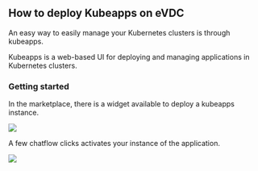 <!-- todo geert - dont erase this note
- intro: explain what kubeapps is
- requirement: add requirement section
- getting startws: how to get access to kubeapps steps (start deploy via marketplace)
- use case: example what you can build (step by step ) after its been deployed (build an app inside your kubeapp panel) -->

## How to deploy Kubeapps on eVDC

An easy way to easily manage your Kubernetes clusters is through kubeapps. 

Kubeapps is a web-based UI for deploying and managing applications in Kubernetes clusters.

### Getting started

In the marketplace, there is a widget available to deploy a kubeapps instance. 

![](img/evdc_k8s_kubeapps_widget.png)

A few chatflow clicks activates your instance of the application.

![](img/evdc_k8s_kubeapps_dashboard.png)

